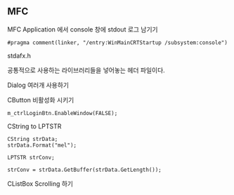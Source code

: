 ## MFC 

MFC Application 에서 console 창에 stdout 로그 남기기 

	#pragma comment(linker, "/entry:WinMainCRTStartup /subsystem:console") 
	
stdafx.h

공통적으로 사용하는 라이브러리들을 넣어놓는 헤더 파일이다. 


Dialog 여러개 사용하기 


CButton 비활성화 시키기 

	m_ctrlLoginBtn.EnableWindow(FALSE);
	

CString to LPTSTR 

	CString strData;
	strData.Format("mel");
	
	LPTSTR strConv;
	
	strConv = strData.GetBuffer(strData.GetLength());

CListBox Scrolling 하기 

